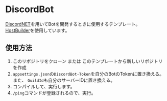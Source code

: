 # DiscordBot
[DiscordNET](https://docs.discordnet.dev/)を用いてBotを開発するときに使用するテンプレート。  
[HostBuilder](https://learn.microsoft.com/ja-jp/dotnet/core/extensions/generic-host?tabs=appbuilder)を使用しています。  

## 使用方法
1. このリポジトリをクローン または このテンプレートから新しいリポジトリを作成
2. `appsettings.json`の`DiscordBot-Token`を自分のBotのTokenに置き換える。
    また、 `GuildId`も自分のサーバーIDに置き換える。
3. コンパイルして、実行します。
4. `/ping`コマンドが登録されるので、実行。
